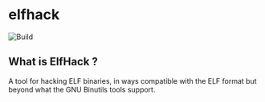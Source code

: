 # elfhack
![Build](https://github.com/vvaltchev/elfhack/workflows/Linux/badge.svg)

## What is ElfHack ?
A tool for hacking ELF binaries, in ways compatible with the ELF format but
beyond what the GNU Binutils tools support.
